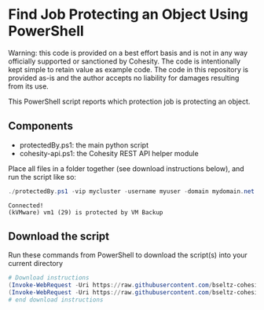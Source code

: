 # Find Job Protecting an Object Using PowerShell

Warning: this code is provided on a best effort basis and is not in any way officially supported or sanctioned by Cohesity. The code is intentionally kept simple to retain value as example code. The code in this repository is provided as-is and the author accepts no liability for damages resulting from its use.

This PowerShell script reports which protection job is protecting an object.

## Components

* protectedBy.ps1: the main python script
* cohesity-api.ps1: the Cohesity REST API helper module

Place all files in a folder together (see download instructions below), and run the script like so:

```powershell
./protectedBy.ps1 -vip mycluster -username myuser -domain mydomain.net -object vm1
```

```text
Connected!
(kVMware) vm1 (29) is protected by VM Backup
```

## Download the script

Run these commands from PowerShell to download the script(s) into your current directory

```powershell
# Download instructions
(Invoke-WebRequest -Uri https://raw.githubusercontent.com/bseltz-cohesity/scripts/master/powershell/protectedBy/protectedBy.ps1).content | Out-File protectedBy.ps1; (Get-Content protectedBy.ps1) | Set-Content protectedBy.ps1
(Invoke-WebRequest -Uri https://raw.githubusercontent.com/bseltz-cohesity/scripts/master/powershell/protectedBy/cohesity-api.ps1).content | Out-File cohesity-api.ps1; (Get-Content cohesity-api.ps1) | Set-Content cohesity-api.ps1
# end download instructions
```


